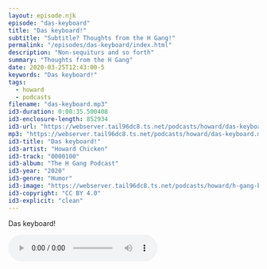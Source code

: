 ```yaml
---
layout: episode.njk
episode: "das-keyboard"
title: "Das keyboard!"
subtitle: "Subtitle? Thoughts from the H Gang!"
permalink: "/episodes/das-keyboard/index.html"
description: "Non-sequiturs and so forth"
summary: "Thoughts from the H Gang"
date: 2020-03-25T12:43:00-5
keywords: "Das keyboard!"
tags:
  - howard
  - podcasts
filename: "das-keyboard.mp3"
id3-duration: 0:00:35.500408
id3-enclosure-length: 852934
id3-url: "https://webserver.tail96dc8.ts.net/podcasts/howard/das-keyboard.mp3"
mp3: "https://webserver.tail96dc8.ts.net/podcasts/howard/das-keyboard.mp3"
id3-title: "Das keyboard!"
id3-artist: "Howard Chicken"
id3-track: "0000100"
id3-album: "The H Gang Podcast"
id3-year: "2020"
id3-genre: "Humor"
id3-image: "https://webserver.tail96dc8.ts.net/podcasts/howard/h-gang-bold.jpg"
id3-copyright: "CC BY 4.0"
id3-explicit: "clean"
---
```

Das keyboard!

<audio controls>
  <source src="https://webserver.tail96dc8.ts.net/podcasts/howard/das-keyboard.mp3">
</audio>
